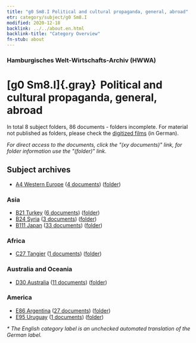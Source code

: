 ```yaml
---
title: "g0 Sm8.I Political and cultural propaganda, general, abroad"
etr: category/subject/g0 Sm8.I
modified: 2020-12-18
backlink: ../../about.en.html
backlink-title: "Category Overview"
fn-stub: about
---
```


### Hamburgisches Welt-Wirtschafts-Archiv (HWWA)
# [g0 Sm8.I]{.gray}&#8201; Political and cultural propaganda, general, abroad&#160; 





In total 8 subject folders, 86 documents - folders incomplete.
For material not published as folders, please check the [digitized films](/film/h1_sh) (in German).

_For direct access to the documents, click the "(xy documents)" link, for folder information use the "(folder)" link._

## Subject archives


- [A4 Western Europe](../../../geo/about.en.html#A4) (<a href="https://dfg-viewer.de/show/?tx_dlf[id]=https://pm20.zbw.eu/mets/sh/1408xx/140897/1445xx/144579/public.mets.en.xml" target="_blank">4 documents</a>) ([folder](http://purl.org/pressemappe20/folder/sh/140897,144579))

### Asia

- [B21 Turkey](../../../geo/about.en.html#B21) (<a href="https://dfg-viewer.de/show/?tx_dlf[id]=https://pm20.zbw.eu/mets/sh/1411xx/141111/1445xx/144579/public.mets.en.xml" target="_blank">6 documents</a>) ([folder](http://purl.org/pressemappe20/folder/sh/141111,144579))
- [B24 Syria](../../../geo/about.en.html#B24) (<a href="https://dfg-viewer.de/show/?tx_dlf[id]=https://pm20.zbw.eu/mets/sh/1411xx/141114/1445xx/144579/public.mets.en.xml" target="_blank">3 documents</a>) ([folder](http://purl.org/pressemappe20/folder/sh/141114,144579))
- [B111 Japan](../../../geo/about.en.html#B111) (<a href="https://dfg-viewer.de/show/?tx_dlf[id]=https://pm20.zbw.eu/mets/sh/1412xx/141272/1445xx/144579/public.mets.en.xml" target="_blank">33 documents</a>) ([folder](http://purl.org/pressemappe20/folder/sh/141272,144579))

### Africa

- [C27 Tangier](../../../geo/about.en.html#C27) (<a href="https://dfg-viewer.de/show/?tx_dlf[id]=https://pm20.zbw.eu/mets/sh/1413xx/141360/1445xx/144579/public.mets.en.xml" target="_blank">1 documents</a>) ([folder](http://purl.org/pressemappe20/folder/sh/141360,144579))

### Australia and Oceania

- [D30 Australia](../../../geo/about.en.html#D30) (<a href="https://dfg-viewer.de/show/?tx_dlf[id]=https://pm20.zbw.eu/mets/sh/1416xx/141621/1445xx/144579/public.mets.en.xml" target="_blank">11 documents</a>) ([folder](http://purl.org/pressemappe20/folder/sh/141621,144579))

### America

- [E86 Argentina](../../../geo/about.en.html#E86) (<a href="https://dfg-viewer.de/show/?tx_dlf[id]=https://pm20.zbw.eu/mets/sh/1416xx/141692/1445xx/144579/public.mets.en.xml" target="_blank">27 documents</a>) ([folder](http://purl.org/pressemappe20/folder/sh/141692,144579))
- [E95 Uruguay](../../../geo/about.en.html#E95) (<a href="https://dfg-viewer.de/show/?tx_dlf[id]=https://pm20.zbw.eu/mets/sh/1416xx/141695/1445xx/144579/public.mets.en.xml" target="_blank">1 documents</a>) ([folder](http://purl.org/pressemappe20/folder/sh/141695,144579))


_* The English category label is an unchecked automated translation of the German label._

